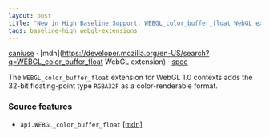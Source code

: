```yaml
---
layout: post
title: "New in High Baseline Support: WEBGL_color_buffer_float WebGL extension"
tags: baseline-high webgl-extensions
---
```


[caniuse](https://caniuse.com/?search=webgl-color-buffer-float) · [mdn](https://developer.mozilla.org/en-US/search?q=WEBGL_color_buffer_float WebGL extension) · [spec](https://registry.khronos.org/webgl/extensions/WEBGL_color_buffer_float/)

The `WEBGL_color_buffer_float` extension for WebGL 1.0 contexts adds the 32-bit floating-point type `RGBA32F` as a color-renderable format.

### Source features

- ``api.WEBGL_color_buffer_float`` [[mdn]](https://developer.mozilla.org/en-US/search?q=api.WEBGL_color_buffer_float)
